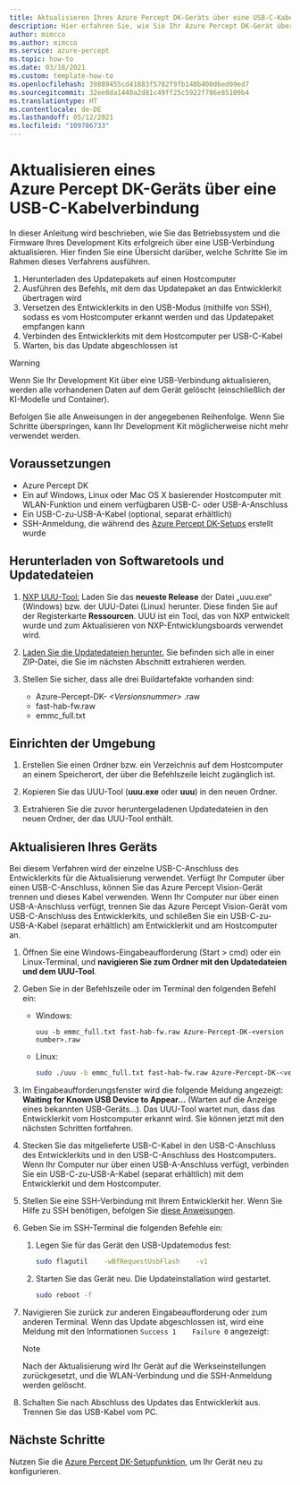 ```yaml
---
title: Aktualisieren Ihres Azure Percept DK-Geräts über eine USB-C-Kabelverbindung
description: Hier erfahren Sie, wie Sie Ihr Azure Percept DK-Gerät über eine USB-C-Kabelverbindung aktualisieren.
author: mimcco
ms.author: mimcco
ms.service: azure-percept
ms.topic: how-to
ms.date: 03/18/2021
ms.custom: template-how-to
ms.openlocfilehash: 39889455cd41883f5782f9fb140b400d6ed09ed7
ms.sourcegitcommit: 32ee8da1440a2d81c49ff25c5922f786e85109b4
ms.translationtype: HT
ms.contentlocale: de-DE
ms.lasthandoff: 05/12/2021
ms.locfileid: "109786733"
---
```

# <a name="how-to-update-azure-percept-dk-over-a-usb-c-cable-connection"></a>Aktualisieren eines Azure Percept DK-Geräts über eine USB-C-Kabelverbindung

In dieser Anleitung wird beschrieben, wie Sie das Betriebssystem und die Firmware Ihres Development Kits erfolgreich über eine USB-Verbindung aktualisieren. Hier finden Sie eine Übersicht darüber, welche Schritte Sie im Rahmen dieses Verfahrens ausführen.
1. Herunterladen des Updatepakets auf einen Hostcomputer
1. Ausführen des Befehls, mit dem das Updatepaket an das Entwicklerkit übertragen wird
1. Versetzen des Entwicklerkits in den USB-Modus (mithilfe von SSH), sodass es vom Hostcomputer erkannt werden und das Updatepaket empfangen kann
1. Verbinden des Entwicklerkits mit dem Hostcomputer per USB-C-Kabel
1. Warten, bis das Update abgeschlossen ist

> [!WARNING]
> Wenn Sie Ihr Development Kit über eine USB-Verbindung aktualisieren, werden alle vorhandenen Daten auf dem Gerät gelöscht (einschließlich der KI-Modelle und Container).
>
> Befolgen Sie alle Anweisungen in der angegebenen Reihenfolge. Wenn Sie Schritte überspringen, kann Ihr Development Kit möglicherweise nicht mehr verwendet werden.


## <a name="prerequisites"></a>Voraussetzungen

- Azure Percept DK
- Ein auf Windows, Linux oder Mac OS X basierender Hostcomputer mit WLAN-Funktion und einem verfügbaren USB-C- oder USB-A-Anschluss
- Ein USB-C-zu-USB-A-Kabel (optional, separat erhältlich)
- SSH-Anmeldung, die während des [Azure Percept DK-Setups](./quickstart-percept-dk-set-up.md) erstellt wurde

## <a name="download-software-tools-and-update-files"></a>Herunterladen von Softwaretools und Updatedateien

1. [NXP UUU-Tool:](https://github.com/NXPmicro/mfgtools/releases) Laden Sie das **neueste Release** der Datei „uuu.exe“ (Windows) bzw. der UUU-Datei (Linux) herunter. Diese finden Sie auf der Registerkarte **Ressourcen**. UUU ist ein Tool, das von NXP entwickelt wurde und zum Aktualisieren von NXP-Entwicklungsboards verwendet wird.

1. [Laden Sie die Updatedateien herunter.](https://go.microsoft.com/fwlink/?linkid=2155734) Sie befinden sich alle in einer ZIP-Datei, die Sie im nächsten Abschnitt extrahieren werden.

1. Stellen Sie sicher, dass alle drei Buildartefakte vorhanden sind:
    - Azure-Percept-DK- *&lt;Versionsnummer&gt;* .raw
    - fast-hab-fw.raw
    - emmc_full.txt

## <a name="set-up-your-environment"></a>Einrichten der Umgebung

1. Erstellen Sie einen Ordner bzw. ein Verzeichnis auf dem Hostcomputer an einem Speicherort, der über die Befehlszeile leicht zugänglich ist.

1. Kopieren Sie das UUU-Tool (**uuu.exe** oder **uuu**) in den neuen Ordner.

1. Extrahieren Sie die zuvor heruntergeladenen Updatedateien in den neuen Ordner, der das UUU-Tool enthält.

## <a name="update-your-device"></a>Aktualisieren Ihres Geräts

Bei diesem Verfahren wird der einzelne USB-C-Anschluss des Entwicklerkits für die Aktualisierung verwendet.  Verfügt Ihr Computer über einen USB-C-Anschluss, können Sie das Azure Percept Vision-Gerät trennen und dieses Kabel verwenden.  Wenn Ihr Computer nur über einen USB-A-Anschluss verfügt, trennen Sie das Azure Percept Vision-Gerät vom USB-C-Anschluss des Entwicklerkits, und schließen Sie ein USB-C-zu-USB-A-Kabel (separat erhältlich) am Entwicklerkit und am Hostcomputer an.

1. Öffnen Sie eine Windows-Eingabeaufforderung (Start > cmd) oder ein Linux-Terminal, und **navigieren Sie zum Ordner mit den Updatedateien und dem UUU-Tool**. 

1. Geben Sie in der Befehlszeile oder im Terminal den folgenden Befehl ein:

    - Windows:

        ```console
        uuu -b emmc_full.txt fast-hab-fw.raw Azure-Percept-DK-<version number>.raw 
        ```

    - Linux:

        ```bash
        sudo ./uuu -b emmc_full.txt fast-hab-fw.raw Azure-Percept-DK-<version number>.raw
        ```

1. Im Eingabeaufforderungsfenster wird die folgende Meldung angezeigt: **Waiting for Known USB Device to Appear...** (Warten auf die Anzeige eines bekannten USB-Geräts...). Das UUU-Tool wartet nun, dass das Entwicklerkit vom Hostcomputer erkannt wird. Sie können jetzt mit den nächsten Schritten fortfahren.

1. Stecken Sie das mitgelieferte USB-C-Kabel in den USB-C-Anschluss des Entwicklerkits und in den USB-C-Anschluss des Hostcomputers. Wenn Ihr Computer nur über einen USB-A-Anschluss verfügt, verbinden Sie ein USB-C-zu-USB-A-Kabel (separat erhältlich) mit dem Entwicklerkit und dem Hostcomputer.

1. Stellen Sie eine SSH-Verbindung mit Ihrem Entwicklerkit her. Wenn Sie Hilfe zu SSH benötigen, befolgen Sie [diese Anweisungen](./how-to-ssh-into-percept-dk.md).

1. Geben Sie im SSH-Terminal die folgenden Befehle ein:

    1. Legen Sie für das Gerät den USB-Updatemodus fest:

        ```bash
        sudo flagutil    -wBfRequestUsbFlash    -v1
        ```

    1. Starten Sie das Gerät neu. Die Updateinstallation wird gestartet.

        ```bash
        sudo reboot -f
        ```

1. Navigieren Sie zurück zur anderen Eingabeaufforderung oder zum anderen Terminal. Wenn das Update abgeschlossen ist, wird eine Meldung mit den Informationen ```Success 1    Failure 0``` angezeigt:

    > [!NOTE]
    > Nach der Aktualisierung wird Ihr Gerät auf die Werkseinstellungen zurückgesetzt, und die WLAN-Verbindung und die SSH-Anmeldung werden gelöscht.

1. Schalten Sie nach Abschluss des Updates das Entwicklerkit aus. Trennen Sie das USB-Kabel vom PC.  

## <a name="next-steps"></a>Nächste Schritte

Nutzen Sie die [Azure Percept DK-Setupfunktion](./quickstart-percept-dk-set-up.md), um Ihr Gerät neu zu konfigurieren.

